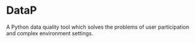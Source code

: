 # DataP
A Python data quality tool which solves the problems of user participation and complex environment settings.
